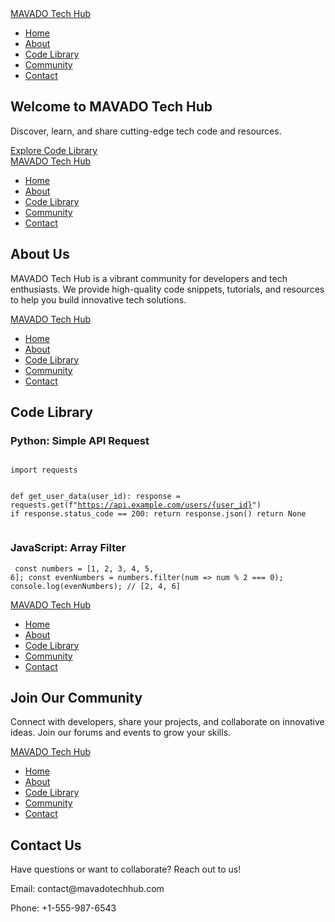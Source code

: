 <!DOCTYPE html>
<html lang="en">
<head>
  <meta charset="UTF-8">
  <meta name="viewport" content="width=device-width, initial-scale=1.0">
  <title>Home - MAVADO Tech Hub</title>
  <script src="https://cdn.tailwindcss.com"></script>
  <script src="https://cdn.jsdelivr.net/npm/particles.js@2.0.0/particles.min.js"></script>
  <link rel="stylesheet" href="styles.css">
</head>
<body class="bg-gray-900 text-white">
  <!-- Particle Background -->
  <div id="particles-js" class="absolute inset-0 z-0"></div>

  <!-- Navigation -->
  <nav class="bg-gray-800 p-4 fixed w-full top-0 z-10">
    <div class="container mx-auto flex justify-between items-center">
      <a href="index.html" class="text-2xl font-bold text-blue-400">MAVADO Tech Hub</a>
      <ul class="flex space-x-6">
        <li><a href="index.html" class="hover:text-blue-400">Home</a></li>
        <li><a href="about.html" class="hover:text-blue-400">About</a></li>
        <li><a href="code-library.html" class="hover:text-blue-400">Code Library</a></li>
        <li><a href="community.html" class="hover:text-blue-400">Community</a></li>
        <li><a href="contact.html" class="hover:text-blue-400">Contact</a></li>
      </ul>
    </div>
  </nav>

  <!-- Hero Section -->
  <section class="py-20 mt-16 relative z-10">
    <div class="container mx-auto text-center">
      <h1 class="text-5xl font-bold mb-4">Welcome to MAVADO Tech Hub</h1>
      <p class="text-xl mb-6">Discover, learn, and share cutting-edge tech code and resources.</p>
      <a href="code-library.html" class="bg-blue-400 text-gray-900 px-6 py-3 rounded-full hover:bg-blue-500">Explore Code Library</a>
    </div>
  </section>

  <script>
    particlesJS('particles-js', {
      particles: {
        number: { value: 80, density: { enable: true, value_area: 800 } },
        color: { value: '#00b7ff' },
        shape: {
          type: ['circle', 'triangle', 'polygon', 'star'],
          stroke: { width: 0, color: '#000000' },
          polygon: { nb_sides: 5 }
        },
        opacity: { value: 0.5, random: true },
        size: { value: 3, random: true },
        line_linked: {
          enable: true,
          distance: 150,
          color: '#00b7ff',
          opacity: 0.4,
          width: 1
        },
        move: {
          enable: true,
          speed: 6,
          direction: 'none',
          random: false,
          straight: false,
          out_mode: 'out',
          bounce: false
        }
      },
      interactivity: {
        detect_on: 'canvas',
        events: {
          onhover: { enable: true, mode: 'repulse' },
          onclick: { enable: true, mode: 'push' },
          resize: true
        }
      },
      retina_detect: true
    });
  </script>
  <script src="script.js"></script>
</body>
</html><!DOCTYPE html>
<html lang="en">
<head>
  <meta charset="UTF-8">
  <meta name="viewport" content="width=device-width, initial-scale=1.0">
  <title>About - MAVADO Tech Hub</title>
  <script src="https://cdn.tailwindcss.com"></script>
  <link rel="stylesheet" href="styles.css">
</head>
<body class="bg-gray-900 text-white">
  <!-- Navigation -->
  <nav class="bg-gray-800 p-4 fixed w-full top-0 z-10">
    <div class="container mx-auto flex justify-between items-center">
      <a href="index.html" class="text-2xl font-bold text-blue-400">MAVADO Tech Hub</a>
      <ul class="flex space-x-6">
        <li><a href="index.html" class="hover:text-blue-400">Home</a></li>
        <li><a href="about.html" class="hover:text-blue-400">About</a></li>
        <li><a href="code-library.html" class="hover:text-blue-400">Code Library</a></li>
        <li><a href="community.html" class="hover:text-blue-400">Community</a></li>
        <li><a href="contact.html" class="hover:text-blue-400">Contact</a></li>
      </ul>
    </div>
  </nav>

  <!-- About Section -->
  <section class="py-20 mt-16">
    <div class="container mx-auto px-4">
      <h2 class="text-4xl font-bold text-center mb-8">About Us</h2>
      <p class="text-lg text-center max-w-2xl mx-auto">
        MAVADO Tech Hub is a vibrant community for developers and tech enthusiasts. We provide high-quality code snippets, tutorials, and resources to help you build innovative tech solutions.
      </p>
    </div>
  </section>

  <script src="script.js"></script>
</body>
</html><!DOCTYPE html>
<html lang="en">
<head>
  <meta charset="UTF-8">
  <meta name="viewport" content="width=device-width, initial-scale=1.0">
  <title>Code Library - MAVADO Tech Hub</title>
  <script src="https://cdn.tailwindcss.com"></script>
  <script src="https://cdn.jsdelivr.net/npm/particles.js@2.0.0/particles.min.js"></script>
  <link rel="stylesheet" href="https://cdnjs.cloudflare.com/ajax/libs/prism/1.29.0/themes/prism-dark.min.css">
  <link rel="stylesheet" href="styles.css">
</head>
<body class="bg-gray-900 text-white">
  <!-- Navigation -->
  <nav class="bg-gray-800 p-4 fixed w-full top-0 z-10">
    <div class="container mx-auto flex justify-between items-center">
      <a href="index.html" class="text-2xl font-bold text-blue-400">MAVADO Tech Hub</a>
      <ul class="flex space-x-6">
        <li><a href="index.html" class="hover:text-blue-400">Home</a></li>
        <li><a href="about.html" class="hover:text-blue-400">About</a></li>
        <li><a href="code-library.html" class="hover:text-blue-400">Code Library</a></li>
        <li><a href="community.html" class="hover:text-blue-400">Community</a></li>
        <li><a href="contact.html" class="hover:text-blue-400">Contact</a></li>
      </ul>
    </div>
  </nav>

  <!-- Particle Background -->
  <div id="particles-js" class="absolute inset-0 z-0"></div>

  <!-- Code Library Section -->
  <section class="py-20 mt-16 relative z-10">
    <div class="container mx-auto px-4">
      <h2 class="text-4xl font-bold text-center mb-8">Code Library</h2>
      <div class="grid grid-cols-1 md:grid-cols-2 gap-8">
        <div class="bg-gray-800 p-6 rounded-lg">
          <h3 class="text-2xl font-bold mb-4">Python: Simple API Request</h3>
          <pre><code class="language-python">
import requests

def get_user_data(user_id):
    response = requests.get(f"https://api.example.com/users/{user_id}")
    if response.status_code == 200:
        return response.json()
    return None
          </code></pre>
        </div>
        <div class="bg-gray-800 p-6 rounded-lg">
          <h3 class="text-2xl font-bold mb-4">JavaScript: Array Filter</h3>
          <pre><code class="language-javascript">
const numbers = [1, 2, 3, 4, 5, 6];
const evenNumbers = numbers.filter(num => num % 2 === 0);
console.log(evenNumbers); // [2, 4, 6]
          </code></pre>
        </div>
      </div>
    </div>
  </section>

  <script src="https://cdnjs.cloudflare.com/ajax/libs/prism/1.29.0/prism.min.js"></script>
  <script src="https://cdnjs.cloudflare.com/ajax/libs/prism/1.29.0/components/prism-python.min.js"></script>
  <script src="https://cdnjs.cloudflare.com/ajax/libs/prism/1.29.0/components/prism-javascript.min.js"></script>
  <script>
    particlesJS('particles-js', {
      particles: {
        number: { value: 80, density: { enable: true, value_area: 800 } },
        color: { value: '#00b7ff' },
        shape: {
          type: ['circle', 'triangle', 'polygon', 'star'],
          stroke: { width: 0, color: '#000000' },
          polygon: { nb_sides: 5 }
        },
        opacity: { value: 0.5, random: true },
        size: { value: 3, random: true },
        line_linked: {
          enable: true,
          distance: 150,
          color: '#00b7ff',
          opacity: 0.4,
          width: 1
        },
        move: {
          enable: true,
          speed: 6,
          direction: 'none',
          random: false,
          straight: false,
          out_mode: 'out',
          bounce: false
        }
      },
      interactivity: {
        detect_on: 'canvas',
        events: {
          onhover: { enable: true, mode: 'repulse' },
          onclick: { enable: true, mode: 'push' },
          resize: true
        }
      },
      retina_detect: true
    });
  </script>
  <script src="script.js"></script>
</body>
</html><!DOCTYPE html>
<html lang="en">
<head>
  <meta charset="UTF-8">
  <meta name="viewport" content="width=device-width, initial-scale=1.0">
  <title>Community - MAVADO Tech Hub</title>
  <script src="https://cdn.tailwindcss.com"></script>
  <link rel="stylesheet" href="styles.css">
</head>
<body class="bg-gray-900 text-white">
  <!-- Navigation -->
  <nav class="bg-gray-800 p-4 fixed w-full top-0 z-10">
    <div class="container mx-auto flex justify-between items-center">
      <a href="index.html" class="text-2xl font-bold text-blue-400">MAVADO Tech Hub</a>
      <ul class="flex space-x-6">
        <li><a href="index.html" class="hover:text-blue-400">Home</a></li>
        <li><a href="about.html" class="hover:text-blue-400">About</a></li>
        <li><a href="code-library.html" class="hover:text-blue-400">Code Library</a></li>
        <li><a href="community.html" class="hover:text-blue-400">Community</a></li>
        <li><a href="contact.html" class="hover:text-blue-400">Contact</a></li>
      </ul>
    </div>
  </nav>

  <!-- Community Section -->
  <section class="py-20 mt-16">
    <div class="container mx-auto px-4">
      <h2 class="text-4xl font-bold text-center mb-8">Join Our Community</h2>
      <p class="text-lg text-center max-w-2xl mx-auto">
        Connect with developers, share your projects, and collaborate on innovative ideas. Join our forums and events to grow your skills.
      </p>
    </div>
  </section>

  <script src="script.js"></script>
</body>
</html><!DOCTYPE html>
<html lang="en">
<head>
  <meta charset="UTF-8">
  <meta name="viewport" content="width=device-width, initial-scale=1.0">
  <title>Contact - MAVADO Tech Hub</title>
  <script src="https://cdn.tailwindcss.com"></script>
  <link rel="stylesheet" href="styles.css">
</head>
<body class="bg-gray-900 text-white">
  <!-- Navigation -->
  <nav class="bg-gray-800 p-4 fixed w-full top-0 z-10">
    <div class="container mx-auto flex justify-between items-center">
      <a href="index.html" class="text-2xl font-bold text-blue-400">MAVADO Tech Hub</a>
      <ul class="flex space-x-6">
        <li><a href="index.html" class="hover:text-blue-400">Home</a></li>
        <li><a href="about.html" class="hover:text-blue-400">About</a></li>
        <li><a href="code-library.html" class="hover:text-blue-400">Code Library</a></li>
        <li><a href="community.html" class="hover:text-blue-400">Community</a></li>
        <li><a href="contact.html" class="hover:text-blue-400">Contact</a></li>
      </ul>
    </div>
  </nav>

  <!-- Contact Section -->
  <section class="py-20 mt-16">
    <div class="container mx-auto px-4">
      <h2 class="text-4xl font-bold text-center mb-8">Contact Us</h2>
      <div class="max-w-lg mx-auto">
        <p class="text-lg text-center mb-6">Have questions or want to collaborate? Reach out to us!</p>
        <p class="text-lg text-center">Email: contact@mavadotechhub.com</p>
        <p class="text-lg text-center">Phone: +1-555-987-6543</p>
      </div>
    </div>
  </section>

  <script src="script.js"></script>
</body>
</html>
